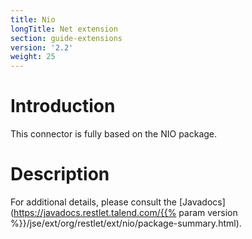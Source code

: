 ```yaml
---
title: Nio
longTitle: Net extension
section: guide-extensions
version: '2.2'
weight: 25
---
```

# Introduction

This connector is fully based on the NIO package.

# Description

For additional details, please consult the
[Javadocs](https://javadocs.restlet.talend.com/{{% param version %}}/jse/ext/org/restlet/ext/nio/package-summary.html).
